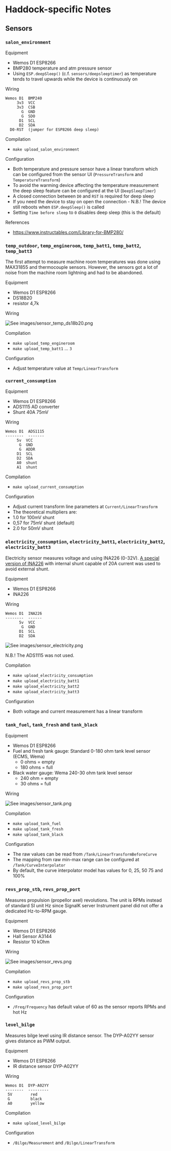 # Haddock-specific Notes

## Sensors

### `salon_environment`

Equipment

 * Wemos D1 ESP8266
 * BMP280 temperature and atm pressure sensor
 * Using `ESP.deepSleep()` (c.f. `sensors/deepsleeptimer`) as temperature tends to travel upwards while the device is continuously on

Wiring

```
Wemos D1  BMP240
     3v3  VCC
     3v3  CSB
       G  GND
       G  SDO
      D1  SCL
      D2  SDA
  D0-RST  (jumper for ESP8266 deep sleep)
```

Compilation

 * `make upload_salon_environment`

Configuration

 * Both temperature and pressure sensor have a linear transform which can be configured from the sensor UI (`PressureTransform` and `TemperatureTransform`)
 * To avoid the warming device affecting the temperature measurement the deep sleep feature can be configured at the UI (`DeepSleepTimer`)
  * A closed connection between `D0` and `RST` is required for deep sleep
  * If you need the device to stay on open the connection - N.B.! The device still reboots when `ESP.deepSleep()` is called
  * Setting `Time before sleep` to `0` disables deep sleep (this is the default)

References

 * https://www.instructables.com/Library-for-BMP280/

### `temp_outdoor`, `temp_engineroom`, `temp_batt1`, `temp_batt2`, `temp_batt3`

The first attempt to measure machine room temperatures was done using MAX31855 and
thermocouple sensors. However, the sensors got a lot of noise from the machine room
lightning and had to be abandoned.

Equipment
 * Wemos D1 ESP8266
 * DS18B20
 * resistor 4,7k

Wiring

![See images/sensor_temp_ds18b20.png](images/sensor_temp_ds18b20.png)

Compilation

 * `make upload_temp_engineroom`
 * `make upload_temp_batt1` ... `3`

Configuration

 * Adjust temperature value at `Temp/LinearTransform`

### `current_consumption`

Equipment

 * Wemos D1 ESP8266
 * ADS1115 AD converter
 * Shunt 40A 75mV

Wiring

```
Wemos D1  ADS1115
--------  -------
     5v  VCC
      G  GND
      G  ADDR
     D1  SCL
     D2  SDA
     A0  shunt
     A1  shunt
```

Compilation

 * `make upload_current_consumption`

Configuration

 * Adjust current transform line parameters at `Current/LinearTransform`
 * The theoretical multipliers are:
  * 1.0 for 100mV shunt
  * 0,57 for 75mV shunt (default)
  * 2.0 for 50mV shunt

### `electricity_consumption`, `electricity_batt1`, `electricity_batt2`, `electricity_batt3`

Electricity sensor measures voltage and using INA226 (0-32V). [A special version of
INA226](https://www.aliexpress.com/item/1005002877920242.html) with internal shunt capable of 20A current was used to avoid external shunt.

Equipment

 * Wemos D1 ESP8266
 * INA226

Wiring

```
Wemos D1  INA226
--------  ------
      5v  VCC
       G  GND
      D1  SCL
      D2  SDA
```

![See images/sensor_electricity.png](images/sensor_electricity.png)

N.B.! The ADS1115 was not used.

Compilation

 * `make upload_electricity_consumption`
 * `make upload_electricity_batt1`
 * `make upload_electricity_batt2`
 * `make upload_electricity_batt3`

Configuration

 * Both voltage and current measurement has a linear transform

### `tank_fuel`, `tank_fresh` and `tank_black`

Equipment

  * Wemos D1 ESP8266
  * Fuel and fresh tank gauge: Standard 0-180 ohm tank level sensor (ECMS, Wema)
    * 0 ohms = empty
    * 180 ohms = full
  * Black water gauge: Wema 240-30 ohm tank level sensor
    * 240 ohm = empty
    * 30 ohms = full

Wiring

![See images/sensor_tank.png](images/sensor_tank.png)

Compilation

  * `make upload_tank_fuel`
  * `make upload_tank_fresh`
  * `make upload_tank_black`

Configuration

  * The raw values can be read from `/Tank/LinearTransformBeforeCurve`
  * The mapping from raw min-max range can be configured at `/Tank/CurveInterpolator`
  * By default, the curve interpolator model has values for 0, 25, 50 75 and 100%

### `revs_prop_stb`, `revs_prop_port`

Measures propulsion (propellor axel) revolutions. The unit is RPMs instead of standard SI unit Hz since
SignalK server Instrument panel did not offer a dedicated Hz-to-RPM gauge.

Equipment

  * Wemos D1 ESP8266
  * Hall Sensor A3144
  * Resistor 10 kOhm

Wiring

![See images/sensor_revs.png](images/sensor_revs.png)

Compilation

 * `make upload_revs_prop_stb`
 * `make upload_revs_prop_port`

Configuration

 * `/Freq/Frequency` has default value of 60 as the sensor reports RPMs and hot Hz

### `level_bilge`

Measures bilge level using IR distance sensor. The DYP-A02YY sensor gives distance
as PWM output.

Equipment

  * Wemos D1 ESP8266
  * IR distance sensor DYP-A02YY

Wiring

```
Wemos D1  DYP-A02YY
--------  ---------
 5V        red
 G         black
 A0        yellow
```

Compilation

 * `make upload_level_bilge`

Configuration

 * `/Bilge/Measurement` and `/Bilge/LinearTransform`
